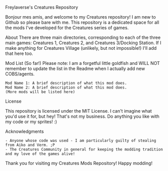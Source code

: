 Freylaverse's Creatures Repository

Bonjour mes amis, and welcome to my Creatures repository! I am new to Github so please bare with me. This repository is a dedicated space for all the mods I've developed for the Creatures series of games.

About 
There are three main directories, corresponding to each of the three main games: Creatures 1, Creatures 2, and Creatures 3/Docking Station. If I make anything for Creatures Village (unlikely, but not impossible!) I'll add that here too. 

Mod List (So far!)
Please note: I am a forgetful little goldfish and WILL NOT remember to update the list in the Readme when I actually add new COBS/agents. 

    Mod Name 1: A brief description of what this mod does.
    Mod Name 2: A brief description of what this mod does.
    (More mods will be listed here)

License

This repository is licensed under the MIT License. I can't imagine what you'd use it for, but hey! That's not my business. Do anything you like with my code or my sprites! :)

Acknowledgments

    - Anyone whose code was used - I am particularly guilty of stealing from Aiko and Verm. ;P
    - The Creatures Community in general for keeping the modding tradition and my love of the games alive!

Thank you for visiting my Creatures Mods Repository! Happy modding!
